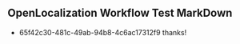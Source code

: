 ## OpenLocalization Workflow Test MarkDown
* 65f42c30-481c-49ab-94b8-4c6ac17312f9 thanks!

<!--HONumber=Jan17_HO2-->


